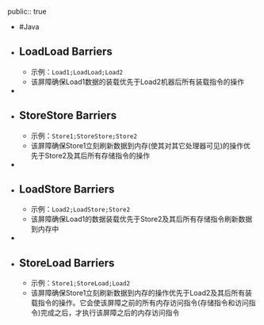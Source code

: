 public:: true

- #Java
- ## LoadLoad Barriers
	- 示例：`Load1;LoadLoad;Load2`
	- 该屏障确保Load1数据的装载优先于Load2机器后所有装载指令的操作
-
- ## StoreStore Barriers
	- 示例：`Store1;StoreStore;Store2`
	- 该屏障确保Store1立刻刷新数据到内存(使其对其它处理器可见)的操作优先于Store2及其后所有存储指令的操作
-
- ## LoadStore Barriers
	- 示例：`Load2;LoadStore;Store2`
	- 该屏障确保Load1的数据装载优先于Store2及其后所有存储指令刷新数据到内存中
-
- ## StoreLoad Barriers
	- 示例：`Store1;StoreLoad;Load2`
	- 该屏障确保Store1立刻刷新数据到内存的操作优先于Load2及其后所有装载指令的操作。它会使该屏障之前的所有内存访问指令(存储指令和访问指令)完成之后，才执行该屏障之后的内存访问指令